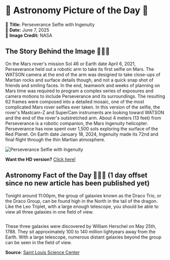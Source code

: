 # 🌌 Astronomy Picture of the Day 🌌
🔭 **Title:** Perseverance Selfie with Ingenuity  
📅 **Date:** June 7, 2025  
📸 **Image Credit:** NASA  

## The Story Behind the Image 🧑‍🚀🔭
On the Mars rover's mission Sol 46 or Earth date April 6, 2021, Perseverance held out a robotic arm to take its first selfie on Mars. The WATSON camera at the end of the arm was designed to take close-ups of Martian rocks and surface details though, and not a quick snap shot of friends and smiling faces. In the end, teamwork and weeks of planning on Mars time was required to program a complex series of exposures and camera motions to include Perseverance and its surroundings. The resulting 62 frames were composed into a detailed mosaic, one of the most complicated Mars rover selfies ever taken. In this version of the selfie, the rover's Mastcam-Z and SuperCam instruments are looking toward WATSON and the end of the rover's outstretched arm. About 4 meters (13 feet) from Perseverance is a robotic companion, the Mars Ingenuity helicopter. Perseverance has now spent over 1,500 sols exploring the surface of the Red Planet. On Earth date January 18, 2024, Ingenuity made its 72nd and final flight through the thin Martian atmosphere.

![Perseverance Selfie with Ingenuity](https://apod.nasa.gov/apod/image/2506/PIA24542_fig2_1100c.jpg)

**Want the HD version?** [Click here!](https://apod.nasa.gov/apod/image/2506/PIA24542_fig2.jpg)

## Astronomy Fact of the Day 👩‍🚀🚀 (1 day offset since no new article has been published yet)
<p>Tonight around 11:00pm, the group of galaxies known as the Draco Trio, or the Draco Group, can be found high in the North in the tail of the dragon. Like the Leo Triplet, with a large enough telescope, you should be able to view all three galaxies in one field of view.</p>
<p><img src="https://www.slsc.org/wp-content/uploads/2025/06/jun-6.jpg" alt=""/></p>
<p>These three galaxies were discovered by William Herschel on May 25th, 1788. They sit approximately 100 to 140 million lightyears away from the Earth. With a large telescope, numerous distant galaxies beyond the group can be seen in the field of view.</p>

**Source**: [Saint Louis Science Center](https://www.slsc.org/astronomy-fact-of-the-day-june-6-2025/)
